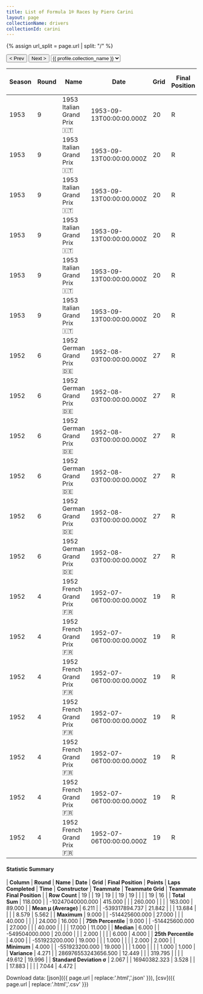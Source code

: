 ```yaml
---
title: List of Formula 1® Races by Piero Carini
layout: page
collectionName: drivers
collectionId: carini
---
```


{% assign url_split = page.url | split: "/" %}
<div id="collection-navigation">
<button onclick="selector.options[selector.selectedIndex-1].value && (window.location = selector.options[selector.selectedIndex-1].value);">&lt; Prev</button>
<button onclick="selector.options[selector.selectedIndex+1].value && (window.location = selector.options[selector.selectedIndex+1].value);">Next &gt;</button>
<select id="selector" onchange="this.options[this.selectedIndex].value && (window.location = this.options[this.selectedIndex].value);">
  {% for collectionId in site.data[page.collectionName].refs %}
    {% if collectionId == page.collectionId %}
      {% assign selected = "selected" %}
    {% else %}
      {% assign selected = "" %}
    {% endif %}
    {% assign profile = site.data[page.collectionName][collectionId].profile %}
    <option value="/f1/{{ page.collectionName }}/{{ collectionId }}/{{ url_split[4] }}" {{ selected }}>{{ profile.collection_name }}</option>
  {% endfor %}
</select>
</div>

| Season | Round | Name | Date | Grid | Final Position | Points | Laps Completed | Time | Constructor | Teammate | Teammate Grid | Teammate Final Position |
|--|--|--|--|--|--|--|--|--|--|--|--|--|
| 1953 | 9 | 1953 Italian Grand Prix 🇮🇹 | 1953-09-13T00:00:00.000Z | 20 | R | 0.0 | 40 |   | Ferrari 🇮🇹 | [Nino Farina 🇮🇹](/f1/drivers/farina) | 3 | 2 |
| 1953 | 9 | 1953 Italian Grand Prix 🇮🇹 | 1953-09-13T00:00:00.000Z | 20 | R | 0.0 | 40 |   | Ferrari 🇮🇹 | [Luigi Villoresi 🇮🇹](/f1/drivers/villoresi) | 5 | 3 |
| 1953 | 9 | 1953 Italian Grand Prix 🇮🇹 | 1953-09-13T00:00:00.000Z | 20 | R | 0.0 | 40 |   | Ferrari 🇮🇹 | [Mike Hawthorn 🇬🇧](/f1/drivers/hawthorn) | 6 | 4 |
| 1953 | 9 | 1953 Italian Grand Prix 🇮🇹 | 1953-09-13T00:00:00.000Z | 20 | R | 0.0 | 40 |   | Ferrari 🇮🇹 | [Umberto Maglioli 🇮🇹](/f1/drivers/maglioli) | 11 | 8 |
| 1953 | 9 | 1953 Italian Grand Prix 🇮🇹 | 1953-09-13T00:00:00.000Z | 20 | R | 0.0 | 40 |   | Ferrari 🇮🇹 | [Louis Rosier 🇫🇷](/f1/drivers/rosier) | 17 | 16 |
| 1953 | 9 | 1953 Italian Grand Prix 🇮🇹 | 1953-09-13T00:00:00.000Z | 20 | R | 0.0 | 40 |   | Ferrari 🇮🇹 | [Alberto Ascari 🇮🇹](/f1/drivers/ascari) | 1 | R |
| 1952 | 6 | 1952 German Grand Prix 🇩🇪 | 1952-08-03T00:00:00.000Z | 27 | R | 0.0 | 1 |   | Ferrari 🇮🇹 | [Alberto Ascari 🇮🇹](/f1/drivers/ascari) | 1 | 1 |
| 1952 | 6 | 1952 German Grand Prix 🇩🇪 | 1952-08-03T00:00:00.000Z | 27 | R | 0.0 | 1 |   | Ferrari 🇮🇹 | [Nino Farina 🇮🇹](/f1/drivers/farina) | 2 | 2 |
| 1952 | 6 | 1952 German Grand Prix 🇩🇪 | 1952-08-03T00:00:00.000Z | 27 | R | 0.0 | 1 |   | Ferrari 🇮🇹 | [Rudi Fischer 🇨🇭](/f1/drivers/fischer) | 6 | 3 |
| 1952 | 6 | 1952 German Grand Prix 🇩🇪 | 1952-08-03T00:00:00.000Z | 27 | R | 0.0 | 1 |   | Ferrari 🇮🇹 | [Piero Taruffi 🇮🇹](/f1/drivers/taruffi) | 5 | 4 |
| 1952 | 6 | 1952 German Grand Prix 🇩🇪 | 1952-08-03T00:00:00.000Z | 27 | R | 0.0 | 1 |   | Ferrari 🇮🇹 | [Roger Laurent 🇧🇪](/f1/drivers/laurent) | 17 | 6 |
| 1952 | 6 | 1952 German Grand Prix 🇩🇪 | 1952-08-03T00:00:00.000Z | 27 | R | 0.0 | 1 |   | Ferrari 🇮🇹 | [Rudolf Schoeller 🇨🇭](/f1/drivers/schoeller) | 24 | R |
| 1952 | 4 | 1952 French Grand Prix 🇫🇷 | 1952-07-06T00:00:00.000Z | 19 | R | 0.0 | 2 |   | Ferrari 🇮🇹 | [Alberto Ascari 🇮🇹](/f1/drivers/ascari) | 1 | 1 |
| 1952 | 4 | 1952 French Grand Prix 🇫🇷 | 1952-07-06T00:00:00.000Z | 19 | R | 0.0 | 2 |   | Ferrari 🇮🇹 | [Nino Farina 🇮🇹](/f1/drivers/farina) | 2 | 2 |
| 1952 | 4 | 1952 French Grand Prix 🇫🇷 | 1952-07-06T00:00:00.000Z | 19 | R | 0.0 | 2 |   | Ferrari 🇮🇹 | [Piero Taruffi 🇮🇹](/f1/drivers/taruffi) | 3 | 3 |
| 1952 | 4 | 1952 French Grand Prix 🇫🇷 | 1952-07-06T00:00:00.000Z | 19 | R | 0.0 | 2 |   | Ferrari 🇮🇹 | [Rudi Fischer 🇨🇭](/f1/drivers/fischer) | 17 | 11 |
| 1952 | 4 | 1952 French Grand Prix 🇫🇷 | 1952-07-06T00:00:00.000Z | 19 | R | 0.0 | 2 |   | Ferrari 🇮🇹 | [Franco Comotti 🇮🇹](/f1/drivers/comotti) | 16 | 12 |
| 1952 | 4 | 1952 French Grand Prix 🇫🇷 | 1952-07-06T00:00:00.000Z | 19 | R | 0.0 | 2 |   | Ferrari 🇮🇹 | [Louis Rosier 🇫🇷](/f1/drivers/rosier) | 9 | R |
| 1952 | 4 | 1952 French Grand Prix 🇫🇷 | 1952-07-06T00:00:00.000Z | 19 | R | 0.0 | 2 |   | Ferrari 🇮🇹 | [Peter Hirt 🇨🇭](/f1/drivers/hirt) | 17 | 11 |

#### Statistic Summary

| **Column** | **Round** | **Name** | **Date** | **Grid** | **Final Position** | **Points** | **Laps Completed** | **Time** | **Constructor** | **Teammate** | **Teammate Grid** | **Teammate Final Position** |
| **Row Count** | 19 |  | 19 | 19 |  | 19 | 19 |  |  |  | 19 | 16 |
| **Total Sum** | 118.000 |  | -10247040000.000 | 415.000 |  |  | 260.000 |  |  |  | 163.000 | 89.000 |
| **Mean μ (Average)** | 6.211 |  | -539317894.737 | 21.842 |  |  | 13.684 |  |  |  | 8.579 | 5.562 |
| **Maximum** | 9.000 |  | -514425600.000 | 27.000 |  |  | 40.000 |  |  |  | 24.000 | 16.000 |
| **75th Percentile** | 9.000 |  | -514425600.000 | 27.000 |  |  | 40.000 |  |  |  | 17.000 | 11.000 |
| **Median** | 6.000 |  | -549504000.000 | 20.000 |  |  | 2.000 |  |  |  | 6.000 | 4.000 |
| **25th Percentile** | 4.000 |  | -551923200.000 | 19.000 |  |  | 1.000 |  |  |  | 2.000 | 2.000 |
| **Minimum** | 4.000 |  | -551923200.000 | 19.000 |  |  | 1.000 |  |  |  | 1.000 | 1.000 |
| **Variance** | 4.271 |  | 286976553243656.500 | 12.449 |  |  | 319.795 |  |  |  | 49.612 | 19.996 |
| **Standard Deviation σ** | 2.067 |  | 16940382.323 | 3.528 |  |  | 17.883 |  |  |  | 7.044 | 4.472 |

Download data: [json]({{ page.url | replace:'.html','.json' }}), [csv]({{ page.url | replace:'.html','.csv' }})
